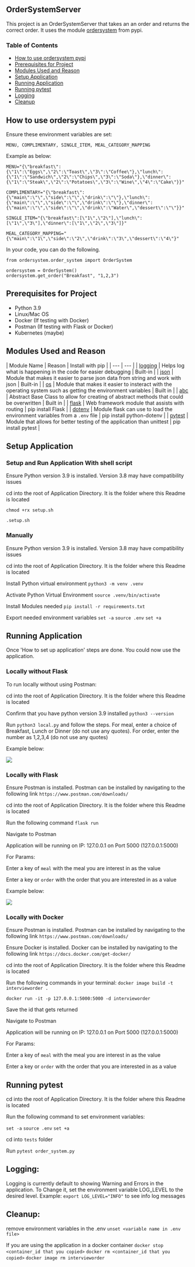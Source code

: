 ## OrderSystemServer
This project is an OrderSystemServer that takes an an order and returns the correct order. It uses the module [ordersystem](https://test.pypi.org/project/ordersystem/) from pypi.

### **Table of Contents**
- [How to use ordersystem pypi](#ordersystem-module)
- [Prerequisites for Project](#prequisites)
- [Modules Used and Reason](#modules)
- [Setup Application](#setup-application)
- [Running Application](#running-application)
- [Running pytest](#running-pytest)
- [Logging](#logging)
- [Cleanup](#cleanup)

## How to use ordersystem pypi
Ensure these environment variables are set:

`MENU, COMPLIMENTARY, SINGLE_ITEM, MEAL_CATEGORY_MAPPING`

Example as below:

```
MENU="{\"breakfast\":{\"1\":\"Eggs\",\"2\":\"Toast\",\"3\":\"Coffee\"},\"lunch\":{\"1\":\"Sandwich\",\"2\":\"Chips\",\"3\":\"Soda\"},\"dinner\":{\"1\":\"Steak\",\"2\":\"Potatoes\",\"3\":\"Wine\",\"4\":\"Cake\"}}"

COMPLIMENTARY="{\"breakfast\":{\"main\":\"\",\"side\":\"\",\"drink\":\"\"},\"lunch\":{\"main\":\"\",\"side\":\"\",\"drink\":\"\"},\"dinner\":{\"main\":\"\",\"side\":\"\",\"drink\":\"Water\",\"dessert\":\"\"}}"

SINGLE_ITEM="{\"breakfast\":[\"1\",\"2\"],\"lunch\":[\"1\",\"3\"],\"dinner\":[\"1\",\"2\",\"3\"]}"

MEAL_CATEGORY_MAPPING="{\"main\":\"1\",\"side\":\"2\",\"drink\":\"3\",\"dessert\":\"4\"}"

```

In your code, you can do the following.

```
from ordersystem.order_system import OrderSystem

ordersystem = OrderSystem()
ordersystem.get_order("Breakfast", "1,2,3")

```

## Prerequisites for Project
- Python 3.9
- Linux/Mac OS
- Docker (If testing with Docker)
- Postman (If testing with Flask or Docker)
- Kubernetes (maybe)

## Modules Used and Reason

| Module Name | Reason | Install with pip |
| --- | --- |
| [logging](https://www.geeksforgeeks.org/logging-in-python/) | Helps log what is happening in the code for easier debugging | Built-in |
| [json](https://realpython.com/lessons/what-is-json/) | Module that makes it easier to parse json data from string and work with json | Built-in |
| [os](https://www.geeksforgeeks.org/os-module-python-examples/) | Module that makes it easier to insteract with the operating system such as getting the environment variables | Built in |
| [abc](https://www.geeksforgeeks.org/abstract-base-class-abc-in-python/) | Abstract Base Class to allow for creating of abstract methods that could be overwritten | Built in |
| [flask](https://pythonbasics.org/what-is-flask-python/) | Web framework module that assists with routing | pip install Flask |
| [dotenv](https://dev.to/emma_donery/python-dotenv-keep-your-secrets-safe-4ocn) | Module flask can use to load the environment variables from a `.env` file | pip install python-dotenv |
| [pytest](https://docs.pytest.org/en/7.1.x/) | Module that allows for better testing of the application than unittest | pip install pytest |

## Setup Application
### Setup and Run Application With shell script
Ensure Python version 3.9 is installed. Version 3.8 may have compatibility issues

cd into the root of Application Directory. It is the folder where this Readme is located

`chmod +rx setup.sh`

`.setup.sh`

### Manually
Ensure Python version 3.9 is installed. Version 3.8 may have compatibility issues

cd into the root of Application Directory. It is the folder where this Readme is located

Install Python virtual environment
`python3 -m venv .venv`

Activate Python Virtual Environment
`source .venv/bin/activate`

Install Modules needed
`pip install -r requirements.txt`

Export needed environment variables
`set -a`
`source .env`
`set +a`


## Running Application
Once 'How to set up application' steps are done. You could now use the application.

### Locally without Flask
To run locally without using Postman:

cd into the root of Application Directory. It is the folder where this Readme is located

Confirm that you have python version 3.9 installed `python3 --version`

Run `python3 local.py` and follow the steps. For meal, enter a choice of Breakfast, Lunch or Dinner (do not use any quotes). For order, enter the number as 1,2,3,4 (do not use any quotes)

Example below:

![](images/local_run_example.png)

### Locally with Flask
Ensure Postman is installed. Postman can be installed by navigating to the following link `https://www.postman.com/downloads/`

cd into the root of Application Directory. It is the folder where this Readme is located

Run the following command `flask run`

Navigate to Postman

Application will be running on IP: 127.0.0.1 on Port 5000 (127.0.0.1:5000)

For Params:

Enter a key of `meal` with the meal you are interest in as the value

Enter a key or `order` with the order that you are interested in as a value

Example below:

![](images/postman_example.png)

### Locally with Docker
Ensure Postman is installed. Postman can be installed by navigating to the following link `https://www.postman.com/downloads/`

Ensure Docker is installed. Docker can be installed by navigating to the following link `https://docs.docker.com/get-docker/`

cd into the root of Application Directory. It is the folder where this Readme is located

Run the following commands in your terminal:
`docker image build -t intervieworder .`

`docker run -it -p 127.0.0.1:5000:5000 -d intervieworder`

Save the id that gets returned

Navigate to Postman

Application will be running on IP: 127.0.0.1 on Port 5000 (127.0.0.1:5000)

For Params:

Enter a key of `meal` with the meal you are interest in as the value

Enter a key or `order` with the order that you are interested in as a value


## Running pytest
cd into the root of Application Directory. It is the folder where this Readme is located

Run the following command to set environment variables:

`set -a`
`source .env`
`set +a`

cd into `tests` folder

Run `pytest order_system.py`

## Logging:
Logging is currently default to showing Warning and Errors in the application.
To Change it, set the environment variable LOG_LEVEL to the desired level. Example: `export LOG_LEVEL="INFO"` to see info log messages

## Cleanup:
remove environment variables in the .env
`unset <variable name in .env file>`

If you are using the application in a docker container
`docker stop <container_id that you copied>`
`docker rm <container_id that you copied>`
`docker image rm intervieworder`
